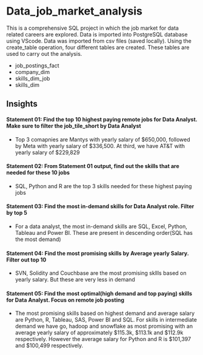 # Data_job_market_analysis
This is a comprehensive SQL project in which the job market for data related careers are explored. Data is imported into PostgreSQL database using VScode. Data was imported from csv files (saved locally). Using the create_table operation, four different tables are created. These tables are used to carry out the analysis. 
- job_postings_fact
- company_dim
- skills_dim_job
- skills_dim

## Insights
#### Statement 01: Find the top 10 highest paying remote jobs for Data Analyst. Make sure to filter the job_tile_short by Data Analyst
- Top 3 comapnies are Mantys with yearly salary of $650,000, followed by Meta with yearly salary of $336,500. At third, we have AT&T with yearly salary of $229,829
#### Statement 02: From Statement 01 output, find out the skills that are needed for these 10 jobs
- SQL, Python and R are the top 3 skills needed for these highest paying jobs
#### Statement 03: Find the most in-demand skills for Data Analyst role. Filter by top 5
- For a data analyst, the most in-demand skills are SQL, Excel, Python, Tableau and Power BI. These are present in descending order(SQL has the most demand)
#### Statement 04: Find the most promising skills by Average yearly Salary. Filter out top 10
- SVN, Solidity and Couchbase are the most promising skllls based on yearly salary. But these are very less in demand
#### Statement 05: Find the most optimal(high demand and top paying) skills for Data Analyst. Focus on remote job posting
- The most promising skills based on highest demand and average salary are Python, R, Tableau, SAS, Power BI and SQL. For skills in intermediate demand we have go, hadoop and snowflake as most promising with an average yearly salary of approximately $115.3k, $113.1k and $112.9k respectively. However the average salary for Python and R is $101,397 and $100,499 respectively. 
